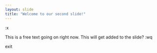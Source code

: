 ```yaml
---
layout: slide
title: "Welcome to our second slide!"
---
```

:x



This is a free text going on right now. This will get added to the slide?
:wq

exit
